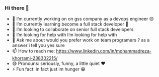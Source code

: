 ### Hi there 👋

- 🔭 I’m currently working on on gss company as a devops engineer 😍
- 🌱 I’m currently learning become a full stack developer 🤩
- 👯 I’m looking to collaborate on senior full stack developers
- 🤔 I’m looking for help with I’m looking for help with
- 💬 Ask me about would you prefer work on team programers ? as a answer i tell you yes sure
- 📫 How to reach me: https://www.linkedin.com/in/mohammadreza-khorrami-238302215/
- 😄 Pronouns: seriously, funny, a little quiet ❤
- ⚡ Fun fact: in fact just im hunger 😁

